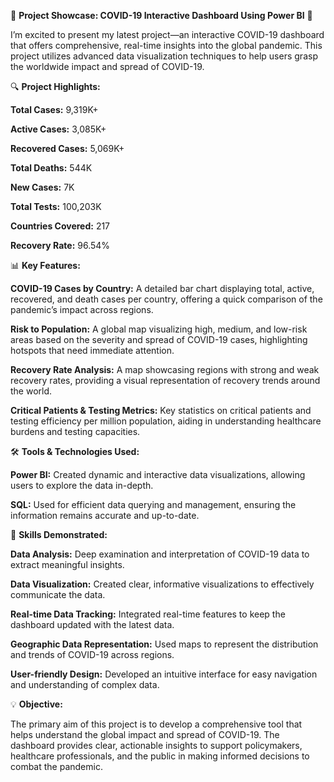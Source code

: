 🚀 **Project Showcase: COVID-19 Interactive Dashboard Using Power BI** 🚀

I’m excited to present my latest project—an interactive COVID-19 dashboard that offers comprehensive, real-time insights into the global pandemic. This project utilizes advanced data visualization techniques to help users grasp the worldwide impact and spread of COVID-19.

🔍 **Project Highlights:**

**Total Cases:** 9,319K+

**Active Cases:** 3,085K+

**Recovered Cases:** 5,069K+

**Total Deaths:** 544K

**New Cases:** 7K

**Total Tests:** 100,203K

**Countries Covered:** 217

**Recovery Rate:** 96.54%

📊 **Key Features:**

**COVID-19 Cases by Country:** A detailed bar chart displaying total, active, recovered, and death cases per country, offering a quick comparison of the pandemic’s impact across regions.

**Risk to Population:** A global map visualizing high, medium, and low-risk areas based on the severity and spread of COVID-19 cases, highlighting hotspots that need immediate attention.

**Recovery Rate Analysis:** A map showcasing regions with strong and weak recovery rates, providing a visual representation of recovery trends around the world.

**Critical Patients & Testing Metrics:** Key statistics on critical patients and testing efficiency per million population, aiding in understanding healthcare burdens and testing capacities.

🛠️ **Tools & Technologies Used:**

**Power BI:** Created dynamic and interactive data visualizations, allowing users to explore the data in-depth.

**SQL:** Used for efficient data querying and management, ensuring the information remains accurate and up-to-date.

🔧 **Skills Demonstrated:**

**Data Analysis:** Deep examination and interpretation of COVID-19 data to extract meaningful insights.

**Data Visualization:** Created clear, informative visualizations to effectively communicate the data.

**Real-time Data Tracking:** Integrated real-time features to keep the dashboard updated with the latest data.

**Geographic Data Representation:** Used maps to represent the distribution and trends of COVID-19 across regions.

**User-friendly Design:** Developed an intuitive interface for easy navigation and understanding of complex data.

💡 **Objective:**

The primary aim of this project is to develop a comprehensive tool that helps understand the global impact and spread of COVID-19. The dashboard provides clear, actionable insights to support policymakers, healthcare professionals, and the public in making informed decisions to combat the pandemic.
